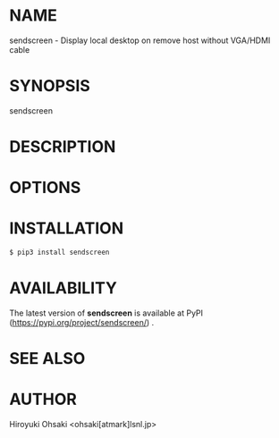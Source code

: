 # NAME

sendscreen - Display local desktop on remove host without VGA/HDMI cable

# SYNOPSIS

sendscreen 

# DESCRIPTION

# OPTIONS

# INSTALLATION

```sh
$ pip3 install sendscreen
```

# AVAILABILITY

The latest version of **sendscreen** is available at PyPI
(https://pypi.org/project/sendscreen/) .

# SEE ALSO

# AUTHOR

Hiroyuki Ohsaki <ohsaki[atmark]lsnl.jp>
